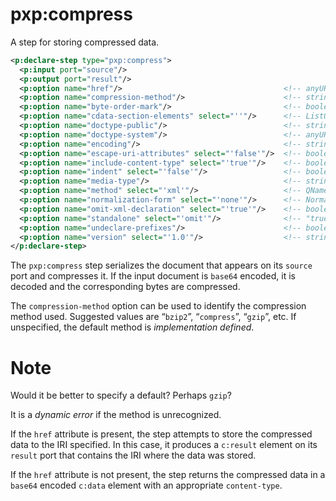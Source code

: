 # pxp:compress

A step for storing compressed data.

```xml
<p:declare-step type="pxp:compress">
  <p:input port="source"/>
  <p:output port="result"/>
  <p:option name="href"/>                                    <!-- anyURI -->
  <p:option name="compression-method"/>                      <!-- string -->
  <p:option name="byte-order-mark"/>                         <!-- boolean -->
  <p:option name="cdata-section-elements" select="''"/>      <!-- ListOfQNames -->
  <p:option name="doctype-public"/>                          <!-- string -->
  <p:option name="doctype-system"/>                          <!-- anyURI -->
  <p:option name="encoding"/>                                <!-- string -->
  <p:option name="escape-uri-attributes" select="'false'"/>  <!-- boolean -->
  <p:option name="include-content-type" select="'true'"/>    <!-- boolean -->
  <p:option name="indent" select="'false'"/>                 <!-- boolean -->
  <p:option name="media-type"/>                              <!-- string -->
  <p:option name="method" select="'xml'"/>                   <!-- QName -->
  <p:option name="normalization-form" select="'none'"/>      <!-- NormalizationForm -->
  <p:option name="omit-xml-declaration" select="'true'"/>    <!-- boolean -->
  <p:option name="standalone" select="'omit'"/>              <!-- "true" | "false" | "omit" -->
  <p:option name="undeclare-prefixes"/>                      <!-- boolean -->
  <p:option name="version" select="'1.0'"/>                  <!-- string -->
</p:declare-step>
```

The `pxp:compress` step serializes the document that appears on its `source`
port and compresses it. If the input document is `base64` encoded, it is
decoded and the corresponding bytes are compressed.

The `compression-method` option can be used to identify the compression method
used. Suggested values are “`bzip2`”, “`compress`”, “`gzip`”, etc. If
unspecified, the default method is _implementation defined_.

# Note

Would it be better to specify a default? Perhaps `gzip`?

It is a _dynamic error_ if the method is unrecognized.

If the `href` attribute is present, the step attempts to store the compressed
data to the IRI specified. In this case, it produces a `c:result` element on
its `result` port that contains the IRI where the data was stored.

If the `href` attribute is not present, the step returns the compressed data
in a `base64` encoded `c:data` element with an appropriate `content-type`.
